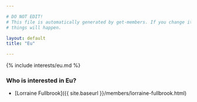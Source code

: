 ```yaml
---

# DO NOT EDIT!
# This file is automatically generated by get-members. If you change it, bad
# things will happen.

layout: default
title: "Eu"

---
```


{% include interests/eu.md %}

### Who is interested in Eu?


* [Lorraine Fullbrook]({{ site.baseurl }}/members/lorraine-fullbrook.html)
